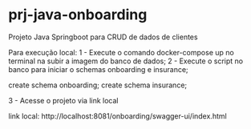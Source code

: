 # prj-java-onboarding
Projeto Java Springboot para CRUD de dados de clientes

Para execução local:
1 - Execute o comando docker-compose up no terminal na subir a imagem do banco de dados;
2 - Execute o script no banco para iniciar o schemas onboarding e insurance;

create schema onboarding;
create schema insurance;

3 - Acesse o projeto via link local

link local:
http://localhost:8081/onboarding/swagger-ui/index.html
